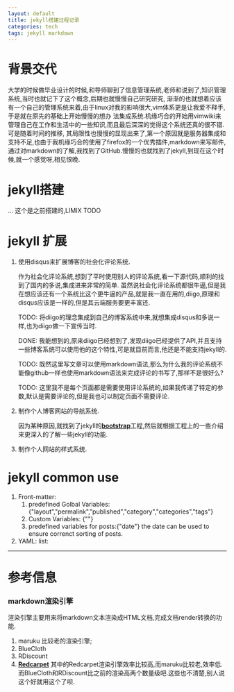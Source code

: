 ```yaml
---
layout: default
title: jekyll搭建过程记录
categories: tech
tags: jekyll markdown
---
```

# 背景交代
大学的时候做毕业设计的时候,和导师聊到了信息管理系统,老师和说到了,知识管理系统,当时也就记下了这个概念,后期也就慢慢自己研究研究,
渐渐的也就想着应该有一个自己的管理系统来着,由于linux对我的影响很大,vim体系更是让我爱不释手,于是就在原先的基础上开始慢慢的想办
法集成系统.机缘巧合的开始用vimwiki来管理自己在工作和生活中的一些知识,而且最后深深的觉得这个系统还真的很不错.可是随着时间的推移,
其局限性也慢慢的显现出来了,第一个原因就是服务器集成和支持不足,也由于我机缘巧合的使用了firefox的一个优秀插件,markdown来写邮件,
通过对markdown的了解,我找到了GitHub.慢慢的也就找到了jekyll,到现在这个时候,就一个感觉呀,相见恨晚.

# jekyll搭建
... 这个是之前搭建的,LIMIX TODO

# jekyll 扩展
1. 使用disqus来扩展博客的社会化评论系统.

	作为社会化评论系统,想到了平时使用别人的评论系统,看一下源代码,顺利的找到了国内的多说,集成进来非常的简单.
	虽然说社会化评论系统都很牛逼,但是我在想应该还有一个系统比这个更牛逼的产品,就是我一直在用的,diigo,原理和disqus应该是一样的,但是其云端服务要更丰富还.

	TODO: 将diigo的理念集成到自己的博客系统中来,就想集成disqus和多说一样,也为diigo做一下宣传当时.

	DONE: 我能想到的,原来diigo已经想到了,发现diigo已经提供了API,并且支持一些博客系统可以使用他的这个特性,可是就目前而言,他还是不能支持jekyll的.

	TODO: 既然这里写文章可以使用markdown语法,那么为什么我的评论系统不能像github一样也使用markdown语法来完成评论的书写了,那样不是很好么?
	
	TODO: 这里我不是每个页面都是需要使用评论系统的,如果我传递了特定的参数,默认是需要评论的,但是我也可以制定页面不需要评论.

1. 制作个人博客网站的导航系统.

	因为某种原因,就找到了jekyll的[**bootstrap**](http://jekyllbootstrap.com/usage/jekyll-quick-start.html "jekyll引导")工程,然后就根据工程上的一些介绍来更深入的了解一些jekyll的功能.

1. 制作个人网站的样式系统.


# jekyll common use
1. Front-matter: 
	1. predefined Golbal Variables:{"layout","permalink","published","category","categories","tags"}
	1. Custom Variables: {""}
	1. predefined variables for posts:{"date"} the date can be used to ensure correnct sorting of posts.
1. YAML: list: 

----

# 参考信息 #

### markdown渲染引擎 ##

渲染引擎主要用来将markdown文本渲染成HTML文档,完成文档render转换的功能.

1. maruku 比较老的渲染引擎;
2. BlueCloth
3. RDiscount
4. [**Redcarpet**](https://github.com/blog/832-rolling-out-the-redcarpet "Redcarpet")
	其中的Redcarpet渲染引擎效率比较高,而maruku比较老,效率低.而BlueCloth和RDiscount比之前的渲染高两个数量级吧.这些也不清楚,别人说这个好就用这个了呗.
